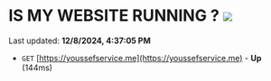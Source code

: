 # IS MY WEBSITE RUNNING ? [![](https://img.shields.io/static/v1?label=Sponsor&message=%E2%9D%A4&logo=GitHub&color=%23fe8e86)](https://github.com/sponsors/Youssef-Lehmam)

Last updated: **12/8/2024, 4:37:05 PM**

- `GET` [https://youssefservice.me](https://youssefservice.me) - **Up** (144ms)
